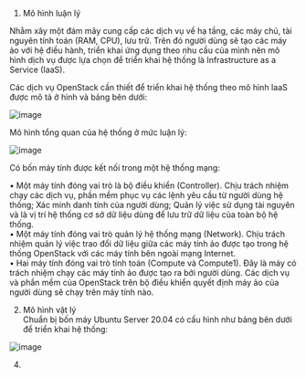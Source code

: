 1. Mô hình luận lý

Nhằm xây một đám mây cung cấp các dịch vụ về hạ tầng, các máy chủ, tài nguyên tính toán (RAM, CPU), lưu trữ. Trên đó người dùng sẽ tạo các máy ảo với hệ điều hành, triển khai ứng dụng theo nhu cầu của mình nên mô hình dịch vụ được lựa chọn để triển khai hệ thống là Infrastructure as a Service (IaaS).
  
Các dịch vụ OpenStack cần thiết để triển khai hệ thống theo mô hình IaaS được mô tả ở hình và bảng bên dưới:

![image](https://github.com/khoan13583/cai_dat_openstack_victoria/assets/88971108/28f391d4-a766-488d-849a-193ba0bde830)

Mô hình tổng quan của hệ thống ở mức luận lý:

![image](https://github.com/khoan13583/cai_dat_openstack_victoria/assets/88971108/0e62b8e7-7684-43d5-821d-9bd687869ed5)

Có bốn máy tính được kết nối trong một hệ thống mạng:

•	Một máy tính đóng vai trò là bộ điều khiển (Controller). Chịu trách nhiệm chạy các dịch vụ, phần mềm phục vụ các lệnh yêu cầu từ người dùng hệ thống; Xác minh danh tính của người dùng; Quản lý việc sử dụng tài nguyên và là vị trí hệ thống cơ sở dữ liệu dùng để lưu trữ dữ liệu của toàn bộ hệ thống.  
•	Một máy tính đóng vai trò quản lý hệ thống mạng (Network). Chịu trách nhiệm quản lý việc trao đổi dữ liệu giữa các máy tính ảo được tạo trong hệ thống OpenStack với các máy tính bên ngoài mạng Internet.  
•	Hai máy tính đóng vai trò tính toán (Compute và Compute1).  Đây là máy có trách nhiệm chạy các máy tính ảo được tạo ra bởi người dùng. Các dịch vụ và phần mềm của OpenStack trên bộ điều khiển quyết định máy ảo của người dùng sẽ chạy trên máy tính nào.  

2. Mô hình vật lý  
Chuẩn bị bốn máy Ubuntu Server 20.04 có cấu hình như bảng bên dưới để triển khai hệ thống:

![image](https://github.com/khoan13583/cai_dat_openstack_victoria/assets/88971108/c3303e57-2885-4583-a4bb-4f1475bb2e92)


4. 



